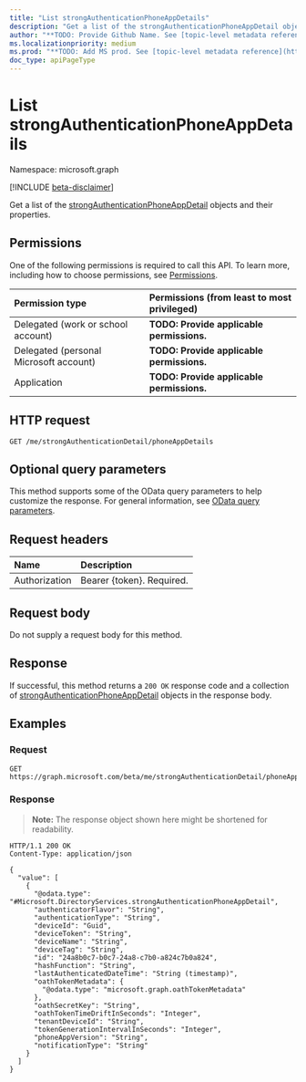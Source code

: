 ```yaml
---
title: "List strongAuthenticationPhoneAppDetails"
description: "Get a list of the strongAuthenticationPhoneAppDetail objects and their properties."
author: "**TODO: Provide Github Name. See [topic-level metadata reference](https://msgo.azurewebsites.net/add/document/guidelines/metadata.html#topic-level-metadata)**"
ms.localizationpriority: medium
ms.prod: "**TODO: Add MS prod. See [topic-level metadata reference](https://msgo.azurewebsites.net/add/document/guidelines/metadata.html#topic-level-metadata)**"
doc_type: apiPageType
---
```


# List strongAuthenticationPhoneAppDetails
Namespace: microsoft.graph

[!INCLUDE [beta-disclaimer](../../includes/beta-disclaimer.md)]

Get a list of the [strongAuthenticationPhoneAppDetail](../resources/strongauthenticationphoneappdetail.md) objects and their properties.

## Permissions
One of the following permissions is required to call this API. To learn more, including how to choose permissions, see [Permissions](/graph/permissions-reference).

|Permission type|Permissions (from least to most privileged)|
|:---|:---|
|Delegated (work or school account)|**TODO: Provide applicable permissions.**|
|Delegated (personal Microsoft account)|**TODO: Provide applicable permissions.**|
|Application|**TODO: Provide applicable permissions.**|

## HTTP request

<!-- {
  "blockType": "ignored"
}
-->
``` http
GET /me/strongAuthenticationDetail/phoneAppDetails
```

## Optional query parameters
This method supports some of the OData query parameters to help customize the response. For general information, see [OData query parameters](/graph/query-parameters).

## Request headers
|Name|Description|
|:---|:---|
|Authorization|Bearer {token}. Required.|

## Request body
Do not supply a request body for this method.

## Response

If successful, this method returns a `200 OK` response code and a collection of [strongAuthenticationPhoneAppDetail](../resources/strongauthenticationphoneappdetail.md) objects in the response body.

## Examples

### Request
<!-- {
  "blockType": "request",
  "name": "list_strongauthenticationphoneappdetail"
}
-->
``` http
GET https://graph.microsoft.com/beta/me/strongAuthenticationDetail/phoneAppDetails
```


### Response
>**Note:** The response object shown here might be shortened for readability.
<!-- {
  "blockType": "response",
  "truncated": true,
  "@odata.type": "Collection(Microsoft.DirectoryServices.strongAuthenticationPhoneAppDetail)"
}
-->
``` http
HTTP/1.1 200 OK
Content-Type: application/json

{
  "value": [
    {
      "@odata.type": "#Microsoft.DirectoryServices.strongAuthenticationPhoneAppDetail",
      "authenticatorFlavor": "String",
      "authenticationType": "String",
      "deviceId": "Guid",
      "deviceToken": "String",
      "deviceName": "String",
      "deviceTag": "String",
      "id": "24a8b0c7-b0c7-24a8-c7b0-a824c7b0a824",
      "hashFunction": "String",
      "lastAuthenticatedDateTime": "String (timestamp)",
      "oathTokenMetadata": {
        "@odata.type": "microsoft.graph.oathTokenMetadata"
      },
      "oathSecretKey": "String",
      "oathTokenTimeDriftInSeconds": "Integer",
      "tenantDeviceId": "String",
      "tokenGenerationIntervalInSeconds": "Integer",
      "phoneAppVersion": "String",
      "notificationType": "String"
    }
  ]
}
```

